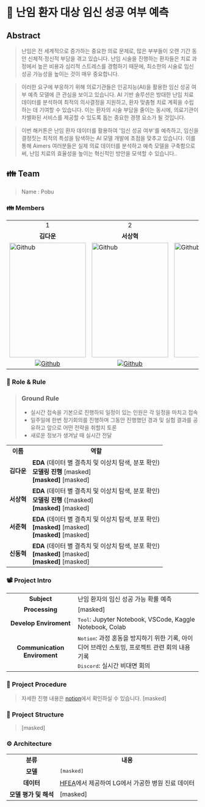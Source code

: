 # 💑 난임 환자 대상 임신 성공 여부 예측

## Abstract
> 난임은 전 세계적으로 증가하는 중요한 의료 문제로, 많은 부부들이 오랜 기간 동안 신체적·정신적 부담을 겪고 있습니다. 난임 시술을 진행하는 환자들은 치료 과정에서 높은 비용과 심리적 스트레스를 경험하기 때문에, 최소한의 시술로 임신 성공 가능성을 높이는 것이 매우 중요합니다.

> 이러한 요구에 부응하기 위해 의료기관들은 인공지능(AI)을 활용한 임신 성공 여부 예측 모델에 큰 관심을 보이고 있습니다. AI 기반 솔루션은 방대한 난임 치료 데이터를 분석하여 최적의 의사결정을 지원하고, 환자 맞춤형 치료 계획을 수립하는 데 기여할 수 있습니다. 이는 환자의 시술 부담을 줄이는 동시에, 의료기관이 차별화된 서비스를 제공할 수 있도록 돕는 중요한 경쟁 요소가 될 것입니다.

> 이번 해커톤은 난임 환자 데이터를 활용하여 '임신 성공 여부'를 예측하고, 임신을 결정짓는 최적의 특성을 탐색하는 AI 모델 개발에 초점을 맞추고 있습니다. 이를 통해 Aimers 여러분들은 실제 의료 데이터를 분석하고 예측 모델을 구축함으로써, 난임 치료의 효율성을 높이는 혁신적인 방안을 모색할 수 있습니다..

<h2> 👪 Team </h2>

> Name : Pobu

<h3> 👪 Members </h3>
<table>
  <tr>
    <td> <div align=center>  1 </div> </td>
    <td> <div align=center>  2 </div> </td>
    <td> <div align=center>  3 </div> </td>
    <td> <div align=center>  4 </div> </td>
  </tr>
  <tr>
    <td> <div align=center> <b>김다운</b> </div> </td>
    <td> <div align=center> <b>서상혁</b> </div> </td>
    <td> <div align=center> <b>서준혁</b> </div> </td>
    <td> <div align=center> <b>신동혁</b> </div> </td>
  </tr>
  <tr>
    <td> <img alt="Github" src ="https://github.com/user-attachments/assets/308c4a44-e751-4331-a700-8ca1bec480e4" width="200" height="300"/> </td>
    <td> <img alt="Github" src ="https://github.com/user-attachments/assets/38d5c758-a769-4e79-b2c4-c74cdad037ff" width="200" height="300"/> </td>
    <td> <img alt="Github" src ="https://github.com/user-attachments/assets/cfad4e6b-435d-47c8-9165-43a3b653c554" width="200" height="300"/> </td>
    <td> <img alt="Github" src ="https://github.com/user-attachments/assets/2b532069-1724-4bcb-8000-bea72dc10238" width="200" height="300"/> </td>
  </tr>
  <tr>
    <td> <div align=center> <a href="https://github.com/Daw-ny"> <img alt="Github" src ="https://img.shields.io/badge/Github-181717.svg?&style=plastic&logo=Github&logoColor=white"/> </div> </td>
    <td> <div align=center> <a href="https://github.com/devhyuk96"> <img alt="Github" src ="https://img.shields.io/badge/Github-181717.svg?&style=plastic&logo=Github&logoColor=white"/> </div> </td>
    <td> <div align=center> <a href="https://github.com/SeoBuAs"> <img alt="Github" src ="https://img.shields.io/badge/Github-181717.svg?&style=plastic&logo=Github&logoColor=white"/> </div> </td>
    <td> <div align=center> <a href="https://github.com/slothbutter"> <img alt="Github" src ="https://img.shields.io/badge/Github-181717.svg?&style=plastic&logo=Github&logoColor=white"/> </div> </td>
  </tr>
</table>

<h3> 🛑 Role & Rule </h3>

> ### Ground Rule
> - 실시간 접속을 기본으로 진행하되 일정이 있는 인원은 각 일정을 마치고 접속
> - 일주일에 한번 정기회의를 진행하며 그동안 진행했던 경과 및 실험 결과를 공유하고 앞으로 어떤 전략을 취할지 토론
> - 새로운 정보가 생겨날 때 실시간 전달


<table>
  <tr>
    <td> <div align=center> <b> 이름 </b> </div> </td>
    <td> <div align=center> <b> 역할 </b> </div> </td>
  </tr>
  <tr>
    <td> <div align=center> <b> 김다운 </b> </div> </td>
    <td> <b>EDA </b>(데이터 별 결측치 및 이상치 탐색, 분포 확인)</br>
	 <b>모델링 진행 </b>[masked]</br>
	 <b>[masked] </b>[masked]</td>
  </tr>
  <tr>
    <td> <div align=center> <b> 서상혁 </b> </div> </td>
    <td> <b>EDA </b>(데이터 별 결측치 및 이상치 탐색, 분포 확인)</br>
	 <b>모델링 진행 </b>([masked]</br>
	 <b>[masked] </b>[masked] </td>
  </tr>
  <tr>
    <td> <div align=center> <b> 서준혁 </b> </div> </td>
    <td> <b>EDA </b>(데이터 별 결측치 및 이상치 탐색, 분포 확인)</br>
	 <b>[masked] </b>[masked]</br>
	 <b>[masked] </b>[masked]</td>
  </tr>
  <tr>
    <td> <div align=center> <b> 신동혁 </b> </div> </td>
    <td> <b>EDA </b>(데이터 별 결측치 및 이상치 탐색, 분포 확인)</br> 
	 <b>[masked] </b>[masked]</br>
	 <b>[masked] </b>[masked]</td>
  </tr>
</table>

<h3> 📽️ Project Intro </h3>

<table>
  <tr>
    <td> <div align=center> <b> Subject </b> </div> </td>
    <td> 난임 환자의 임신 성공 가능 확률 예측 </td>
  </tr>
  <tr>
    <td> <div align=center> <b> Processing </b> </div> </td>
    <td> [masked] </td>
  </tr>
  <tr>
    <td> <div align=center> <b> Develop Enviroment </b> </div> </td>
    <td> <tt>Tool</tt>: Jupyter Notebook, VSCode, Kaggle Notebook, Colab</td>
  </tr>
  <tr>
    <td> <div align=center> <b> Communication Enviroment </b> </div> </td>
    <td> <tt>Notion</tt>: 과정 혼동을 방지하기 위한 기록, 아이디어 브레인 스토밍, 프로젝트 관련 회의 내용 기록 </br>
	 <tt>Discord</tt>: 실시간 비대면 회의 </td>
  </tr>
</table>

<h3> 📆 Project Procedure </h3>

>  자세한 진행 내용은 [notion](https://sixth-drum-9ac.notion.site/LG-Aimers-5-7f95cb60d0164a279ae2e6575f7b8e80?pvs=4)에서 확인하실 수 있습니다. [masked]

<h3> 📂 Project Structure </h3>

> [masked]

<h3> ⚙️ Architecture </h3>
<table>
  <tr>
    <td> <div align=center> <b> 분류 </b> </div> </td>
    <td> <div align=center> <b> 내용 </b> </div> </td>
  </tr>
  <tr>
    <td> <div align=center> <b> 모델 </b> </div> </td>
    <td> <tt>[masked]</tt>
  </tr>
  <tr>
    <td> <div align=center> <b> 데이터 </b> </div> </td>
    <td> <a href="https://www.hfea.gov.uk/">HFEA</a>에서 제공하여 LG에서 가공한 병원 진료 데이터 </td>
  </tr>
  <tr>
    <td> <div align=center> <b> 모델 평가 및 해석 </b> </div> </td>
    <td> [masked] </td>
  </tr>
</table>
